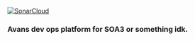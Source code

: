 [![SonarCloud](https://sonarcloud.io/images/project_badges/sonarcloud-white.svg)](https://sonarcloud.io/summary/new_code?id=mjlpjacoavans_avans-devops-project)


### Avans dev ops platform for SOA3 or something idk.